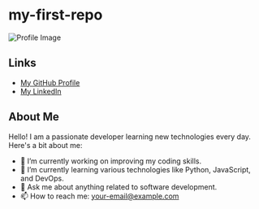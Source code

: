 # my-first-repo
![Profile Image](https://via.placeholder.com/150) <!-- Replace with your image link -->

## Links
- [My GitHub Profile](https://github.com/your-username)
- [My LinkedIn](https://linkedin.com/in/your-profile)

## About Me
Hello! I am a passionate developer learning new technologies every day. Here's a bit about me:

- 🔭 I’m currently working on improving my coding skills.
- 🌱 I’m currently learning various technologies like Python, JavaScript, and DevOps.
- 💬 Ask me about anything related to software development.
- 📫 How to reach me: your-email@example.com
